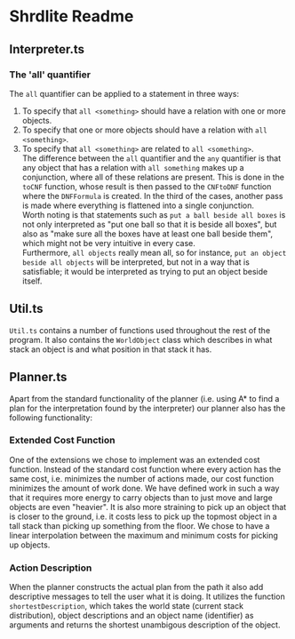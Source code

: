 # Shrdlite Readme

## Interpreter.ts

### The 'all' quantifier

The `all` quantifier can be applied to a statement in three ways:  
1. To specify that `all <something>` should have a relation with one or more objects.  
2. To specify that one or more objects should have a relation with `all <something>`.  
3. To specify that `all <something>` are related to `all <something>`.  
The difference between the `all` quantifier and the `any` quantifier is that any object that has a relation with `all something` makes up a conjunction, where all of these relations are present. This is done in the `toCNF` function, whose result is then passed to the `CNFtoDNF` function where the `DNFFormula` is created. In the third of the cases, another pass is made where everything is flattened into a single conjunction.  
Worth noting is that statements such as `put a ball beside all boxes` is not only interpreted as "put one ball so that it is beside all boxes", but also as "make sure all the boxes have at least one ball beside them", which might not be very intuitive in every case.  
Furthermore, `all objects` really mean all, so for instance, `put an object beside all objects` will be interpreted, but not in a way that is satisfiable; it would be interpreted as trying to put an object beside itself.

## Util.ts

`Util.ts` contains a number of functions used throughout the rest of the program. It also contains the `WorldObject` class which describes in what stack an object is and what position in that stack it has.

## Planner.ts

Apart from the standard functionality of the planner (i.e. using A* to find a plan for the
interpretation found by the interpreter) our planner also has the following functionality:

### Extended Cost Function

One of the extensions we chose to implement was an extended cost function. Instead of the standard cost function where every action has the same cost, i.e. minimizes the number of actions made, our cost function minimizes the amount of work done. We have defined work in such a way that it requires more energy to carry objects than to just move and large objects are even "heavier". It is also more straining to pick up an object that is closer to the ground, i.e. it costs less to pick up the topmost object in a tall stack than picking up something from the floor. We chose to have a linear interpolation between the maximum and minimum costs for picking up objects.

### Action Description

When the planner constructs the actual plan from the path it also add descriptive messages to tell the user what it is doing. It utilizes the function `shortestDescription`, which takes the world state (current stack distribution), object descriptions and an object name (identifier) as arguments and returns the shortest unambigous description of the object.
